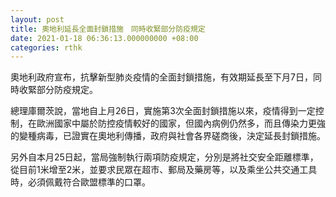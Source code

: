 ```yaml
---
layout: post
title: 奧地利延長全面封鎖措施　同時收緊部分防疫規定
date: 2021-01-18 06:36:13.000000000 +08:00
categories: rthk
---
```


奧地利政府宣布，抗擊新型肺炎疫情的全面封鎖措施，有效期延長至下月7日，同時收緊部分防疫規定。

總理庫爾茨說，當地自上月26日，實施第3次全面封鎖措施以來，疫情得到一定控制，在歐洲國家中屬於防控疫情較好的國家，但國內病例仍然多，而且傳染力更強的變種病毒，已證實在奧地利傳播，政府與社會各界磋商後，決定延長封鎖措施。

另外自本月25日起，當局強制執行兩項防疫規定，分別是將社交安全距離標準，從目前1米增至2米，並要求民眾在超市、郵局及藥房等，以及乘坐公共交通工具時，必須佩戴符合歐盟標準的口罩。
